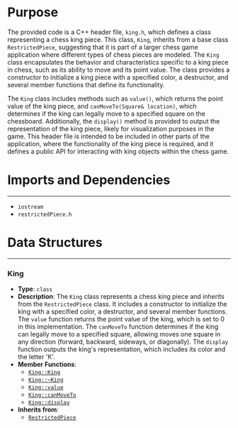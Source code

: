 # Purpose
The provided code is a C++ header file, `king.h`, which defines a class representing a chess king piece. This class, `King`, inherits from a base class `RestrictedPiece`, suggesting that it is part of a larger chess game application where different types of chess pieces are modeled. The `King` class encapsulates the behavior and characteristics specific to a king piece in chess, such as its ability to move and its point value. The class provides a constructor to initialize a king piece with a specified color, a destructor, and several member functions that define its functionality.

The `King` class includes methods such as `value()`, which returns the point value of the king piece, and `canMoveTo(Square& location)`, which determines if the king can legally move to a specified square on the chessboard. Additionally, the `display()` method is provided to output the representation of the king piece, likely for visualization purposes in the game. This header file is intended to be included in other parts of the application, where the functionality of the king piece is required, and it defines a public API for interacting with king objects within the chess game.
# Imports and Dependencies

---
- `iostream`
- `restrictedPiece.h`


# Data Structures

---
### King<!-- {{#data_structure:King}} -->
- **Type**: `class`
- **Description**: The `King` class represents a chess king piece and inherits from the `RestrictedPiece` class. It includes a constructor to initialize the king with a specified color, a destructor, and several member functions. The `value` function returns the point value of the king, which is set to 0 in this implementation. The `canMoveTo` function determines if the king can legally move to a specified square, allowing moves one square in any direction (forward, backward, sideways, or diagonally). The `display` function outputs the king's representation, which includes its color and the letter 'K'.
- **Member Functions**:
    - [`King::King`](king.cpp.driver.md#KingKing)
    - [`King::~King`](king.cpp.driver.md#KingKing)
    - [`King::value`](king.cpp.driver.md#Kingvalue)
    - [`King::canMoveTo`](king.cpp.driver.md#KingcanMoveTo)
    - [`King::display`](king.cpp.driver.md#Kingdisplay)
- **Inherits from**:
    - [`RestrictedPiece`](restrictedPiece.h.driver.md#RestrictedPiece)


